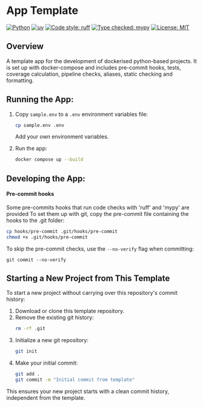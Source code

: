 # App Template
[![Python](https://img.shields.io/badge/python-v3.12-blue.svg)](https://www.python.org/downloads/)
[![uv](https://img.shields.io/endpoint?url=https://raw.githubusercontent.com/astral-sh/uv/main/assets/badge/v0.json)](https://github.com/astral-sh/uv)
[![Code style: ruff](https://img.shields.io/badge/code%20style-ruff-000000.svg)](https://github.com/astral-sh/ruff)
[![Type checked: mypy](https://img.shields.io/badge/type%20checked-mypy-blue.svg)](https://github.com/python/mypy)
[![License: MIT](https://img.shields.io/badge/License-MIT-yellow.svg)](https://opensource.org/licenses/MIT)

## Overview
A template app for the development of dockerised python-based projects.
It is set up with docker-compose and includes pre-commit hooks, tests, coverage calculation, pipeline checks, aliases, static checking and formatting.

## Running the App:

1. Copy `sample.env` to a `.env` environment variables file:
    ```bash
    cp sample.env .env
    ```
    Add your own environment variables.

2. Run the app:
    ```bash
    docker compose up --build
    ```

## Developing the App:

#### Pre-commit hooks
Some pre-commits hooks that run code checks with 'ruff' and 'mypy' are provided
To set them up with git, copy the pre-commit file containing the hooks to the .git folder:
```bash
cp hooks/pre-commit .git/hooks/pre-commit
chmod +x .git/hooks/pre-commit
```
To skip the pre-commit checks, use the `--no-verify` flag when committing:
```
git commit --no-verify
```

## Starting a New Project from This Template

To start a new project without carrying over this repository's commit history:

1. Download or clone this template repository.
2. Remove the existing git history:
    ```bash
    rm -rf .git
    ```
3. Initialize a new git repository:
    ```bash
    git init
    ```
4. Make your initial commit:
    ```bash
    git add .
    git commit -m "Initial commit from template"
    ```

This ensures your new project starts with a clean commit history, independent from the template.
